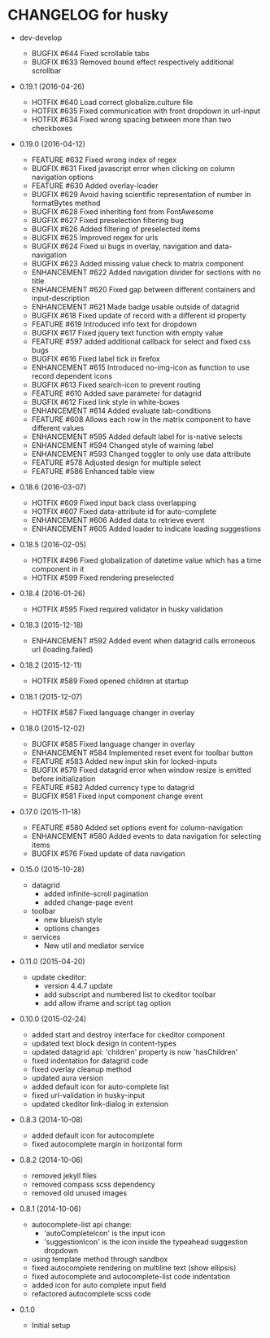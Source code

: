 # CHANGELOG for husky

* dev-develop
    * BUGFIX      #644 Fixed scrollable tabs
    * BUGFIX      #633 Removed bound effect respectively additional scrollbar

* 0.19.1 (2016-04-26)
    * HOTFIX      #640 Load correct globalize.culture file
    * HOTFIX      #635 Fixed communication with front dropdown in url-input
    * HOTFIX      #634 Fixed wrong spacing between more than two checkboxes

* 0.19.0 (2016-04-12)
    * FEATURE     #632 Fixed wrong index of regex
    * BUGFIX      #631 Fixed javascript error when clicking on column navigation options
    * FEATURE     #630 Added overlay-loader
    * BUGFIX      #629 Avoid having scientific representation of number in formatBytes method
    * BUGFIX      #628 Fixed inheriting font from FontAwesome
    * BUGFIX      #627 Fixed preselection filtering bug
    * BUGFIX      #626 Added filtering of preselected items
    * BUGFIX      #625 Improved regex for urls
    * BUGFIX      #624 Fixed ui bugs in overlay, navigation and data-navigation
    * BUGFIX      #623 Added missing value check to matrix component
    * ENHANCEMENT #622 Added navigation divider for sections with no title
    * ENHANCEMENT #620 Fixed gap between different containers and input-description
    * ENHANCEMENT #621 Made badge usable outside of datagrid
    * BUGFIX      #618 Fixed update of record with a different id property
    * FEATURE     #619 Introduced info text for dropdown
    * BUGFIX      #617 Fixed jquery text function with empty value
    * FEATURE     #597 added additional callback for select and fixed css bugs
    * BUGFIX      #616 Fixed label tick in firefox
    * ENHANCEMENT #615 Introduced no-img-icon as function to use record dependent icons
    * BUGFIX      #613 Fixed search-icon to prevent routing
    * FEATURE     #610 Added save parameter for datagrid
    * BUGFIX      #612 Fixed link style in white-boxes
    * ENHANCEMENT #614 Added evaluate tab-conditions
    * FEATURE     #608 Allows each row in the matrix component to have different values
    * ENHANCEMENT #595 Added default label for is-native selects
    * ENHANCEMENT #594 Changed style of warning label
    * ENHANCEMENT #593 Changed toggler to only use data attribute
    * FEATURE     #578 Adjusted design for multiple select
    * FEATURE     #586 Enhanced table view

* 0.18.6 (2016-03-07)
    * HOTFIX      #609 Fixed input back class overlapping
    * HOTFIX      #607 Fixed data-attribute id for auto-complete
    * ENHANCEMENT #606 Added data to retrieve event
    * ENHANCEMENT #605 Added loader to indicate loading suggestions

* 0.18.5 (2016-02-05)
    * HOTFIX      #496 Fixed globalization of datetime value which has a time component in it
    * HOTFIX      #599 Fixed rendering preselected

* 0.18.4 (2016-01-26)
    * HOTFIX      #595 Fixed required validator in husky validation

* 0.18.3 (2015-12-18)
    * ENHANCEMENT #592 Added event when datagrid calls erroneous url (loading.failed)

* 0.18.2 (2015-12-11)
    * HOTFIX      #589 Fixed opened children at startup

* 0.18.1 (2015-12-07)
    * HOTFIX      #587 Fixed language changer in overlay

* 0.18.0 (2015-12-02)
    * BUGFIX      #585 Fixed language changer in overlay
    * ENHANCEMENT #584 Implemented reset event for toolbar button
    * FEATURE     #583 Added new input skin for locked-inputs
    * BUGFIX      #579 Fixed datagrid error when window resize is emitted before initialization
    * FEATURE     #582 Added currency type to datagrid
    * BUGFIX      #581 Fixed input component change event

* 0.17.0 (2015-11-18)
    * FEATURE     #580 Added set options event for column-navigation
    * ENHANCEMENT #580 Added events to data navigation for selecting items
    * BUGFIX      #576 Fixed update of data navigation

* 0.15.0 (2015-10-28)
    * datagrid
        * added infinite-scroll pagination
        * added change-page event
    * toolbar
        * new blueish style
        * options changes
    * services
        * New util and mediator service

* 0.11.0 (2015-04-20)
    * update ckeditor:
        * version 4.4.7 update
        * add subscript and numbered list to ckeditor toolbar
        * add allow iframe and script tag option

* 0.10.0 (2015-02-24)
    * added start and destroy interface for ckeditor component
    * updated text block design in content-types
    * updated datagrid api: 'children' property is now 'hasChildren'
    * fixed indentation for datagrid code
    * fixed overlay cleanup method
    * updated aura version
    * added default icon for auto-complete list
    * fixed url-validation in husky-input
    * updated ckeditor link-dialog in extension

* 0.8.3 (2014-10-08)
    * added default icon for autocomplete
    * fixed autocomplete margin in horizontal form

* 0.8.2 (2014-10-06)
    * removed jekyll files
    * removed compass scss dependency
    * removed old unused images

* 0.8.1 (2014-10-06)
    * autocomplete-list api change:
        * 'autoCompleteIcon' is the input icon
        * 'suggestionIcon' is the icon inside the typeahead suggestion dropdown
    * using template method through sandbox
    * fixed autocomplete rendering on multiline text (show ellipsis)
    * fixed autocomplete and autocomplete-list code indentation
    * added icon for auto complete input field
    * refactored autocomplete scss code

* 0.1.0
    * Initial setup
